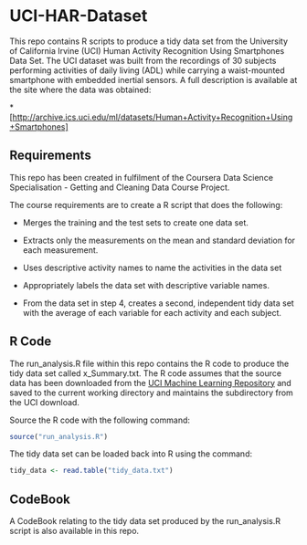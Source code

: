 # UCI-HAR-Dataset

This repo contains R scripts to produce a tidy data set from the University of California Irvine (UCI) Human Activity Recognition Using Smartphones Data Set.  The UCI dataset was built from the recordings of 30 subjects performing activities of daily living (ADL) while carrying a waist-mounted smartphone with embedded inertial sensors.  A full description is available at the site where the data was obtained:

  *[http://archive.ics.uci.edu/ml/datasets/Human+Activity+Recognition+Using+Smartphones]

## Requirements

This repo has been created in fulfilment of the Coursera Data Science Specialisation - Getting and Cleaning Data Course Project.

The course requirements are to create a R script that does the following:

  * Merges the training and the test sets to create one data set.

  * Extracts only the measurements on the mean and standard deviation for each measurement.
  * Uses descriptive activity names to name the activities in the data set
  * Appropriately labels the data set with descriptive variable names.
  * From the data set in step 4, creates a second, independent tidy data set with the average of each variable for each activity and each subject.

## R Code

The run_analysis.R file within this repo contains the R code to produce the tidy data set called x_Summary.txt.  The R code assumes that the source data has been downloaded from the [UCI Machine Learning Repository](https://d396qusza40orc.cloudfront.net/getdata%2Fprojectfiles%2FUCI%20HAR%20Dataset.zip) and saved to the current working directory and maintains the subdirectory from the UCI download.  

Source the R code with the following command:

```R
source("run_analysis.R")
```

The tidy data set can be loaded back into R using the command:

```R
tidy_data <- read.table("tidy_data.txt")
```

## CodeBook

A CodeBook relating to the tidy data set produced by the run_analysis.R script is also available in this repo.  





